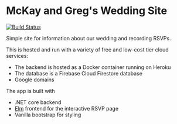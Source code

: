 # McKay and Greg's Wedding Site

[![Build Status](https://dev.azure.com/gregscottatkin/WeddingSite/_apis/build/status/gatkin.WeddingSite?branchName=master)](https://dev.azure.com/gregscottatkin/WeddingSite/_build/latest?definitionId=6&branchName=master)

Simple site for information about our wedding and recording RSVPs.

This is hosted and run with a variety of free and low-cost tier cloud services:

- The backend is hosted as a Docker container running on Heroku
- The database is a Firebase Cloud Firestore database
- Google domains


The app is built with

- .NET core backend
- [Elm](https://elm-lang.org/) frontend for the interactive RSVP page
- Vanilla bootstrap for styling
